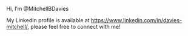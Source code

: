 Hi, I’m @MitchellBDavies

My LinkedIn profile is available at https://www.linkedin.com/in/davies-mitchell/, please feel free to connect with me!
